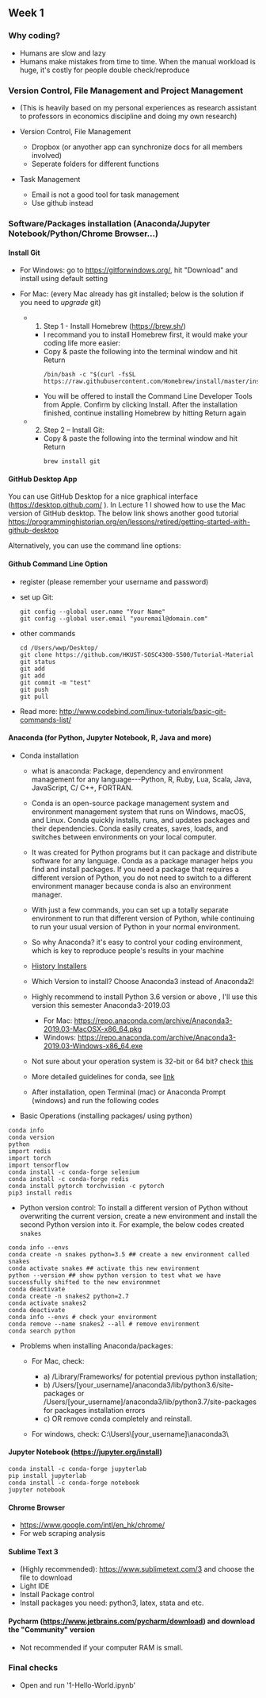 ## Week 1


### Why coding?
* Humans are slow and lazy
* Humans make mistakes from time to time. When the manual workload is huge, it's costly for people double check/reproduce


### Version Control, File Management and Project Management
* (This is heavily based on my personal experiences as research assistant to professors in economics discipline and doing my own research)

* Version Control, File Management 
  - Dropbox (or anyother app can synchronize docs for all members involved)
  - Seperate folders for different functions
 
* Task Management
  - Email is not a good tool for task management
  - Use github instead

### Software/Packages installation (Anaconda/Jupyter Notebook/Python/Chrome Browser...)


#### Install Git

+ For Windows: go to https://gitforwindows.org/, hit "Download" and install using default setting

+ For Mac: (every Mac already has git installed; below is the solution if you need to *upgrade* git)
      
    * 1) Step 1 - Install Homebrew (https://brew.sh/)
      - I recommand you to install Homebrew first, it would make your coding life more easier: 
      - Copy & paste the following into the terminal window and hit Return
          ```  
          /bin/bash -c "$(curl -fsSL https://raw.githubusercontent.com/Homebrew/install/master/install.sh)"
          ```  
      - You will be offered to install the Command Line Developer Tools from Apple. Confirm by clicking Install. After the installation finished, continue installing Homebrew by hitting Return again
      
   * 2) Step 2 – Install Git:
       - Copy & paste the following into the terminal window and hit Return
          ```  
          brew install git
          ``` 
#### GitHub Desktop App          
          
You can use GitHub Desktop for a nice graphical interface (https://desktop.github.com/ ). In Lecture 1 I showed how to use the Mac version of GitHub desktop.
The below link shows another good tutorial
https://programminghistorian.org/en/lessons/retired/getting-started-with-github-desktop


Alternatively, you can use the command line options:

#### Github Command Line Option
  - register (please remember your username and password)
  
  - set up Git:
    ```  
    git config --global user.name "Your Name"
    git config --global user.email "youremail@domain.com"

    ```
  
  - other commands
    ```  
    cd /Users/wwp/Desktop/
    git clone https://github.com/HKUST-SOSC4300-5500/Tutorial-Material
    git status
    git add 
    git add
    git commit -m "test"
    git push
    git pull  
    ```
  - Read more: http://www.codebind.com/linux-tutorials/basic-git-commands-list/ 


#### Anaconda (for Python, Jupyter Notebook, R, Java and more)
  

  * Conda installation

    - what is anaconda: Package, dependency and environment management for any language---Python, R, Ruby, Lua, Scala, Java, JavaScript, C/ C++, FORTRAN.
    
    - Conda is an open-source package management system and environment management system that runs on Windows, macOS, and Linux. Conda quickly installs, runs, and updates packages and their dependencies. Conda easily creates, saves, loads, and switches between environments on your local computer. 

    - It was created for Python programs but it can package and distribute software for any language. Conda as a package manager helps you find and install packages. If you need a package that requires a different version of Python, you do not need to switch to a different environment manager because conda is also an environment manager. 

    - With just a few commands, you can set up a totally separate environment to run that different version of Python, while continuing to run your usual version of Python in your normal environment.
  
    - So why Anaconda? it's easy to control your coding environment, which is key to reproduce people's results in your machine
    - [History Installers](https://repo.anaconda.com/archive/)
    - Which Version to install? Choose Anaconda3 instead of Anaconda2!
    - Highly recommend to install Python 3.6 version or above , I'll use this version this semester Anaconda3-2019.03
      + For Mac: https://repo.anaconda.com/archive/Anaconda3-2019.03-MacOSX-x86_64.pkg
      + Windows: https://repo.anaconda.com/archive/Anaconda3-2019.03-Windows-x86_64.exe

    - Not sure about your operation system is 32-bit or 64 bit? check [this](https://www.akaipro.com/kb/32-bit-vs-64-bit-your-questions-answered/)
    - More detailed guidelines for conda, see [link](https://github.com/conda/conda/tree/master/docs/source/user-guide)
    
    - After installation, open Terminal (mac) or Anaconda Prompt (windows) and run the following codes
  
  * Basic Operations (installing packages/ using python)
  ```
  conda info
  conda version
  python
  import redis 
  import torch
  import tensorflow 
  conda install -c conda-forge selenium
  conda install -c conda-forge redis 
  conda install pytorch torchvision -c pytorch
  pip3 install redis
  ```

 * Python version control: To install a different version of Python without overwriting the current version, create a new environment and install the second Python version into it. For example, the below codes created `snakes`
  ```
  conda info --envs
  conda create -n snakes python=3.5 ## create a new environment called snakes
  conda activate snakes ## activate this new environment
  python --version ## show python version to test what we have successfully shifted to the new environmnet
  conda deactivate
  conda create -n snakes2 python=2.7
  conda activate snakes2
  conda deactivate
  conda info --envs # check your environment
  conda remove --name snakes2 --all # remove environment
  conda search python
  ```
  
  
  * Problems when installing Anaconda/packages:
    + For Mac, check: 
      - a) /Library/Frameworks/ for potential previous python installation; 
      - b) /Users/[your_username]/anaconda3/lib/python3.6/site-packages or /Users/[your_username]/anaconda3/lib/python3.7/site-packages for packages installation errors 
      - c) OR remove conda completely and reinstall.
       
    + For windows, check: C:\Users\\[your_username]\\anaconda3\\
  

#### Jupyter Notebook (https://jupyter.org/install)
  
  ```
  conda install -c conda-forge jupyterlab
  pip install jupyterlab
  conda install -c conda-forge notebook
  jupyter notebook
  ```

#### Chrome Browser 
  - https://www.google.com/intl/en_hk/chrome/
  - For web scraping analysis

#### Sublime Text 3 
  - (Highly recommended): https://www.sublimetext.com/3 and choose the file to download 
  - Light IDE
  - Install Package control
  - Install packages you need: python3, latex, stata and etc.


#### Pycharm (https://www.jetbrains.com/pycharm/download) and download the "Community" version 
  - Not recommended if your computer RAM is small.


### Final checks
* Open and run '1-Hello-World.ipynb'

